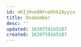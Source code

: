 ```yaml
---
id: oKIjHve8NYveXhk2Ayyia
title: Unabomber
desc: ''
updated: 1639759165187
created: 1639759165187
---
```


